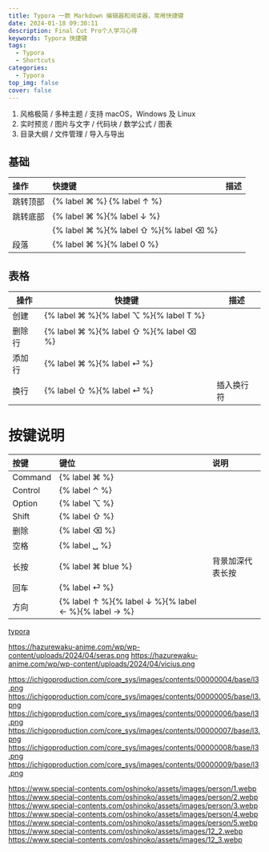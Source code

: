```yaml
---
title: Typora 一款 Markdown 编辑器和阅读器，常用快捷键
date: 2024-01-18 09:30:11
description: Final Cut Pro个人学习心得
keywords: Typora 快捷键
tags:
  - Typora
  - Shortcuts
categories:
  - Typora
top_img: false
cover: false
---
```


1. 风格极简 / 多种主题 / 支持 macOS，Windows 及 Linux
2. 实时预览 / 图片与文字 / 代码块 / 数学公式 / 图表
3. 目录大纲 / 文件管理 / 导入与导出

## 基础

| 操作     | 快捷键                                  | 描述 |
| :------- | :-------------------------------------- | :--- |
| 跳转顶部 | {% label ⌘ %} {% label ↑ %}             |      |
| 跳转底部 | {% label ⌘ %}{% label ↓ %}              |      |
|          | {% label ⌘ %}{% label ⇧ %}{% label ⌫ %} |      |
| 段落     | {% label ⌘ %}{% label 0 %}              |      |



## 表格



| 操作   | 快捷键                                  | 描述       |
| ------ | --------------------------------------- | ---------- |
| 创建   | {% label ⌘ %}{% label ⌥ %}{% label T %} |            |
| 删除行 | {% label ⌘ %}{% label ⇧ %}{% label ⌫ %} |            |
| 添加行 | {% label ⌘ %}{% label ⏎ %}              |            |
| 换行   | {% label ⇧ %}{% label ⏎ %}              | 插入换行符 |



# 按键说明

| 按键    | 键位                                                 | 说明             |
| :------ | :--------------------------------------------------- | :--------------- |
| Command | {% label ⌘ %}                                        |                  |
| Control | {% label ⌃ %}                                        |                  |
| Option  | {% label ⌥ %}                                        |                  |
| Shift   | {% label ⇧ %}                                        |                  |
| 删除    | {% label ⌫ %}                                        |                  |
| 空格    | {% label ␣ %}                                        |                  |
| 长按    | {% label ⌘ blue %}                                   | 背景加深代表长按 |
| 回车    | {% label ⏎ %}                                        |                  |
| 方向    | {% label ↑ %}{% label ↓ %}{% label ← %}{% label → %} |                  |


[typora](https://hotkeycheatsheet.com/zh/hotkey-cheatsheet/typora)

https://hazurewaku-anime.com/wp/wp-content/uploads/2024/04/seras.png
https://hazurewaku-anime.com/wp/wp-content/uploads/2024/04/vicius.png


https://ichigoproduction.com/core_sys/images/contents/00000004/base/l3.png
https://ichigoproduction.com/core_sys/images/contents/00000005/base/l3.png
https://ichigoproduction.com/core_sys/images/contents/00000006/base/l3.png
https://ichigoproduction.com/core_sys/images/contents/00000007/base/l3.png
https://ichigoproduction.com/core_sys/images/contents/00000008/base/l3.png
https://ichigoproduction.com/core_sys/images/contents/00000009/base/l3.png

https://www.special-contents.com/oshinoko/assets/images/person/1.webp
https://www.special-contents.com/oshinoko/assets/images/person/2.webp
https://www.special-contents.com/oshinoko/assets/images/person/3.webp
https://www.special-contents.com/oshinoko/assets/images/person/4.webp
https://www.special-contents.com/oshinoko/assets/images/person/5.webp
https://www.special-contents.com/oshinoko/assets/images/12_2.webp
https://www.special-contents.com/oshinoko/assets/images/12_3.webp